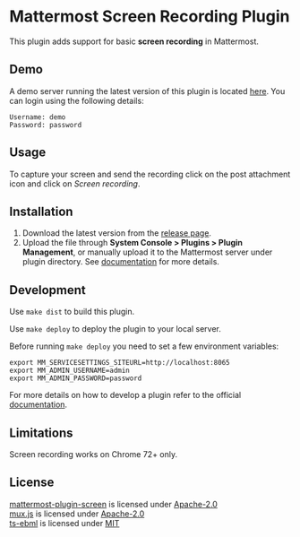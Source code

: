 # Mattermost Screen Recording Plugin

This plugin adds support for basic **screen recording** in Mattermost.

## Demo

A demo server running the latest version of this plugin is located [here](https://mm.krad.stream/testing/channels/town-square).
You can login using the following details:

```
Username: demo
Password: password
```

## Usage

To capture your screen and send the recording click on the post attachment icon and click on *Screen recording*.

## Installation

1. Download the latest version from the [release page](https://github.com/streamer45/mattermost-plugin-screen/releases).
2. Upload the file through **System Console > Plugins > Plugin Management**, or manually upload it to the Mattermost server under plugin directory. See [documentation](https://docs.mattermost.com/administration/plugins.html#set-up-guide) for more details.

## Development

Use ```make dist``` to build this plugin.

Use `make deploy` to deploy the plugin to your local server.

Before running `make deploy` you need to set a few environment variables:

```
export MM_SERVICESETTINGS_SITEURL=http://localhost:8065
export MM_ADMIN_USERNAME=admin
export MM_ADMIN_PASSWORD=password
```

For more details on how to develop a plugin refer to the official [documentation](https://developers.mattermost.com/extend/plugins/).

## Limitations

Screen recording works on Chrome 72+ only.

## License

[mattermost-plugin-screen](https://github.com/streamer45/mattermost-plugin-screen) is licensed under [Apache-2.0](LICENSE)   
[mux.js](https://github.com/videojs/mux.js) is licensed under [Apache-2.0](https://github.com/videojs/mux.js/blob/master/LICENSE)  
[ts-ebml](https://github.com/legokichi/ts-ebml) is licensed under [MIT](https://opensource.org/licenses/MIT)   
